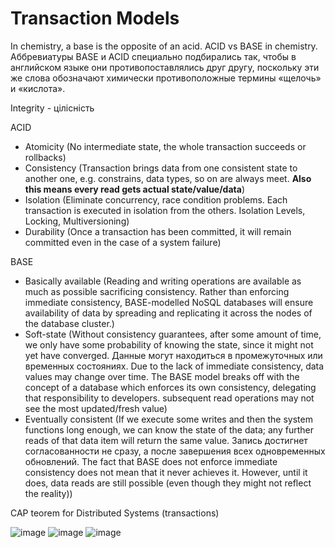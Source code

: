 # Transaction Models

In chemistry, a base is the opposite of an acid. ACID vs BASE in chemistry.\
Аббревиатуры BASE и ACID специально подбирались так, чтобы в английском языке они противопоставлялись друг другу, поскольку эти же слова обозначают химически противоположные термины «щелочь» и «кислота».

Integrity - цілісність

ACID

- Atomicity (No intermediate state, the whole transaction succeeds or rollbacks)
- Consistency (Transaction brings data from one consistent state to another one, e.g. constrains, data types, so on are always meet. __Also this means every read gets actual state/value/data__)
- Isolation (Eliminate concurrency, race condition problems. Each transaction is executed in isolation from the others. Isolation Levels, Locking, Multiversioning)
- Durability (Once a transaction has been committed, it will remain committed even in the case of a system failure)

BASE

- Basically available (Reading and writing operations are available as much as possible sacrificing сonsistency. Rather than enforcing immediate consistency, BASE-modelled NoSQL databases will ensure availability of data by spreading and replicating it across the nodes of the database cluster.)
- Soft-state (Without consistency guarantees, after some amount of time, we only have some probability of knowing the state, since it might not yet have converged. Данные могут находиться в промежуточных или временных состояниях. Due to the lack of immediate consistency, data values may change over time. The BASE model breaks off with the concept of a database which enforces its own consistency, delegating that responsibility to developers. subsequent read operations may not see the most updated/fresh value)
- Eventually consistent (If we execute some writes and then the system functions long enough, we can know the state of the data; any further reads of that data item will return the same value. Запись достигнет согласованности не сразу, а после завершения всех одновременных обновлений. The fact that BASE does not enforce immediate consistency does not mean that it never achieves it. However, until it does, data reads are still possible (even though they might not reflect the reality))

CAP teorem for Distributed Systems (transactions)

![image](https://github.com/VIK2395/Databases/assets/50545334/355957a4-3f15-4619-8b66-64135c96ef19)
![image](https://github.com/VIK2395/Databases/assets/50545334/238440a5-7ccc-4d78-9ef0-0c0f2f108360)
![image](https://github.com/VIK2395/Databases/assets/50545334/5fba2816-8c1d-430b-965e-8f24a92c8368)

